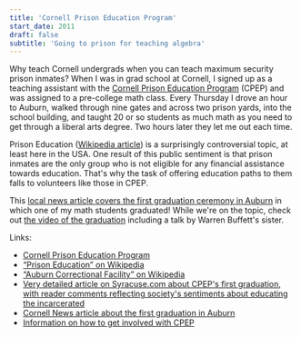 ```yaml
---
title: 'Cornell Prison Education Program'
start_date: 2011
draft: false
subtitle: 'Going to prison for teaching algebra'
---
```


Why teach Cornell undergrads when you can teach maximum security prison inmates?
When I was in grad school at Cornell, I signed up as a teaching assistant with the [Cornell Prison Education Program](http://cpep.cornell.edu) (CPEP) and was assigned to a pre-college math class.
Every Thursday I drove an hour to Auburn, walked through nine gates and across two prison yards, into the school building, and taught 20 or so students as much math as you need to get through a liberal arts degree.
Two hours later they let me out each time.

Prison Education ([Wikipedia article](https://en.wikipedia.org/wiki/Prison_education)) is a surprisingly controversial topic, at least here in the USA.
One result of this public sentiment is that prison inmates are the only group who is not eligible for any financial assistance towards education.
That's why the task of offering education paths to them falls to volunteers like those in CPEP.

This [local news article covers the first graduation ceremony in Auburn](http://www.syracuse.com/news/index.ssf/2012/06/inmates_receive_college_degree.html) in which one of my math students graduated!
While we're on the topic, check out [the video of the graduation](http://www.cornell.edu/video/prison-education-program-celebrates-first-ever-graduation) including a talk by Warren Buffett's sister.

Links:

- [Cornell Prison Education Program](http://cpep.cornell.edu)
- [“Prison Education” on Wikipedia](https://en.wikipedia.org/wiki/Prison_education)
- [“Auburn Correctional Facility” on Wikipedia](https://en.wikipedia.org/wiki/Auburn_Correctional_Facility)
- [Very detailed article on Syracuse.com about CPEP's first graduation, with reader comments reflecting society's sentiments about educating the incarcerated](http://www.syracuse.com/news/index.ssf/2012/06/inmates_receive_college_degree.html)
- [Cornell News article about the first graduation in Auburn](http://www.news.cornell.edu/stories/June12/PrisonGrad.html)
- [Information on how to get involved with CPEP](http://cpep.cornell.edu/_GET_INVOLVED)
